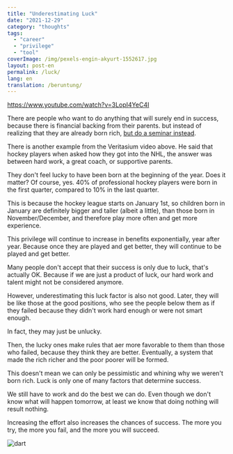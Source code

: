```yaml
---
title: "Underestimating Luck"
date: "2021-12-29"
category: "thoughts"
tags:
  - "career"
  - "privilege"
  - "tool"
coverImage: /img/pexels-engin-akyurt-1552617.jpg
layout: post-en
permalink: /luck/
lang: en
translation: /beruntung/
---
```


https://www.youtube.com/watch?v=3LopI4YeC4I

There are people who want to do anything that will surely end in success, because there is financial backing from their parents. but instead of realizing that they are already born rich, [but do a seminar instead](https://mojok-co.translate.goog/pojokan/sukses-di-usia-muda-seperti-jessica-tanoesoedibjo-mana-mungkin-bisa/?_x_tr_sl=id&_x_tr_tl=en&_x_tr_hl=en-US).

There is another example from the Veritasium video above. He said that hockey players when asked how they got into the NHL, the answer was between hard work, a great coach, or supportive parents.

They don't feel lucky to have been born at the beginning of the year. Does it matter? Of course, yes. 40% of professional hockey players were born in the first quarter, compared to 10% in the last quarter.

This is because the hockey league starts on January 1st, so children born in January are definitely bigger and taller (albeit a little), than those born in November/December, and therefore play more often and get more experience.

This privilege will continue to increase in benefits exponentially, year after year. Because once they are played and get better, they will continue to be played and get better.

Many people don't accept that their success is only due to luck, that's actually OK. Because if we are just a product of luck, our hard work and talent might not be considered anymore.

However, underestimating this luck factor is also not good. Later, they will be like those at the good positions, who see the people below them as if they failed because they didn't work hard enough or were not smart enough.

In fact, they may just be unlucky.

Then, the lucky ones make rules that aer more favorable to them than those who failed, because they think they are better. Eventually, a system that made the rich richer and the poor poorer will be formed.

This doesn't mean we can only be pessimistic and whining why we weren't born rich. Luck is only one of many factors that determine success.

We still have to work and do the best we can do. Even though we don't know what will happen tomorrow, at least we know that doing nothing will result nothing.

Increasing the effort also increases the chances of success. The more you try, the more you fail, and the more you will succeed.

![dart](/img/pexels-engin-akyurt-1552617.jpg)
